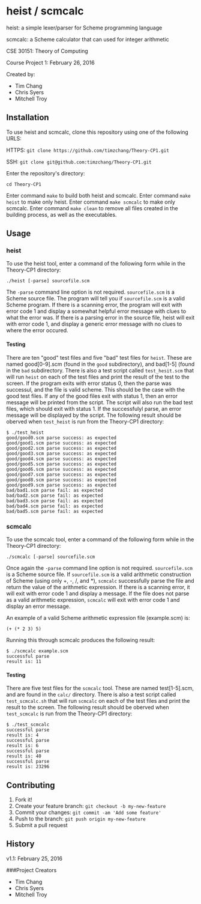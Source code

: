 # heist  /  scmcalc
heist: a simple lexer/parser for Scheme programming language

scmcalc: a Scheme calculator that can used for integer arithmetic 

CSE 30151: Theory of Computing

Course Project 1: February 26, 2016

Created by:
* Tim Chang
* Chris Syers
* Mitchell Troy

## Installation
To use heist and scmcalc, clone this repository using one of the following URLS:

HTTPS: `git clone https://github.com/timzchang/Theory-CP1.git`

SSH: `git clone git@github.com:timzchang/Theory-CP1.git`

Enter the repository's directory:

`cd Theory-CP1`

Enter command `make` to build both heist and scmcalc. Enter command `make heist` to make only heist. Enter command `make scmcalc` to make only scmcalc. Enter command `make clean` to remove all files created in the building process, as well as the executables.

## Usage
### heist
To use the heist tool, enter a command of the following form while in the Theory-CP1 directory:

`./heist [-parse] sourcefile.scm`

The `-parse` command line option is not required. `sourcefile.scm` is a Scheme source file. The program will tell you if `sourcefile.scm` is a valid Scheme program. If there is a scanning error, the program will exit with error code 1 and display a somewhat helpful error message with clues to what the error was. If there is a parsing error in the source file, heist will exit with error code 1, and display a generic error message with no clues to where the error occured.

#### Testing

There are ten "good" test files and five "bad" test files for `heist`. These are named good[0-9].scm (found in the `good` subdirectory), and bad[1-5] (found in the `bad` subdirectory. There is also a test script called `test_hesit.scm` that will run `heist` on each of the test files and print the result of the test to the screen. If the program exits with error status 0, then the parse was successul, and the file is valid scheme. This should be the case with the good test files. If any of the good files exit with status 1, then an error message will be printed from the script. The script will also run the bad test files, which should exit with status 1. If the successfulyl parse, an error message will be displayed by the script. The following result should be oberved when `test_heist` is run from the Theory-CP1 directory:

    $ ./test_heist
    good/good0.scm parse success: as expected
    good/good1.scm parse success: as expected
    good/good2.scm parse success: as expected
    good/good3.scm parse success: as expected
    good/good4.scm parse success: as expected
    good/good5.scm parse success: as expected
    good/good6.scm parse success: as expected
    good/good7.scm parse success: as expected
    good/good8.scm parse success: as expected
    good/good9.scm parse success: as expected
    bad/bad1.scm parse fail: as expected
    bad/bad2.scm parse fail: as expected
    bad/bad3.scm parse fail: as expected
    bad/bad4.scm parse fail: as expected
    bad/bad5.scm parse fail: as expected

### scmcalc
To use the scmcalc tool, enter a command of the following form while in the Theory-CP1 directory:

`./scmcalc [-parse] sourcefile.scm`

Once again the `-parse` command line option is not required. `sourcefile.scm` is a Scheme source file. If `sourcefile.scm` is a valid arithmetic construction of Scheme (using only +, -, /, and *), `scmcalc` successfully parse the file and return the value of the arithmetic expression. If there is a scanning error, it will exit with error code 1 and display a message. If the file does not parse as a valid arithmetic expression, `scmcalc` will exit with error code 1 and display an error message.

An example of a valid Scheme arithmetic expression file (example.scm) is:

`(+ (* 2 3) 5)`

Running this through scmcalc produces the following result:

    $ ./scmcalc example.scm
    successful parse
    result is: 11

#### Testing

There are five test files for the `scmcalc` tool. These are named test[1-5].scm, and are found in the `calc/` directory. There is also a test script called `test_scmcalc.sh` that will run `scmcalc` on each of the test files and print the result to the screen. The following result should be oberved when `test_scmcalc` is run from the Theory-CP1 directory:

    $ ./test_scmcalc
    successful parse
    result is: 4
    successful parse
    result is: 6
    successful parse
    result is: 40
    successful parse
    result is: 23296
        
## Contributing
1. Fork it!
2. Create your feature branch: `git checkout -b my-new-feature`
3. Commit your changes: `git commit -am 'Add some feature'`
4. Push to the branch: `git push origin my-new-feature`
5. Submit a pull request

## History

v1.1: February 25, 2016

###Project Creators
* Tim Chang
* Chris Syers
* Mitchell Troy

